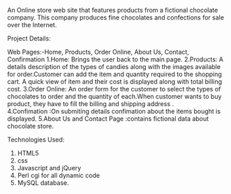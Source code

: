 An Online store web site that features products from a fictional chocolate company.
This company produces fine chocolates and confections for sale over the Internet.

Project Details:

Web Pages:-Home, Products, Order Online, About Us, Contact, Confirmation
1.Home: Brings the user back to the main page.
2.Products: A details description of the types of candies along with the images available for order.Customer can add the item and quantity required to the shopping cart. A quick view of item and their cost is displayed along with total billing cost.
3.Order Online: An order form for the customer to select the types of chocolates to order and the quantity of each.When customer wants to buy product, they have to fill the billing and shipping address .               
4.Confimation :On submiting details confimation about the items bought is displayed. 
5.About Us and Contact Page :contains fictional data about chocolate store.

Technologies Used:
1. HTML5 
2. css
3. Javascript and jQuery
4. Perl cgi for all dynamic code
5. MySQL database.

